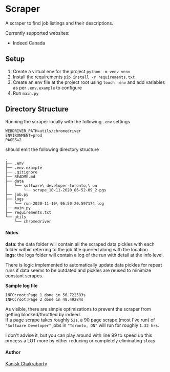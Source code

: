 # Scraper

A scraper to find job listings and their descriptions.

Currently supported websites:
- Indeed Canada

## Setup

1. Create a virtual env for the project `python -m venv venv`
2. Install the requirements `pip install -r requirements.txt`
3. Create an env file at the project root using `touch .env` and add variables as per `.env.example` to configure
4. Run `main.py`

## Directory Structure

Running the scraper locally with the following `.env` settings
```text
WEBDRIVER_PATH=utils/chromedriver
ENVIRONMENT=prod
PAGES=2
```
should emit the following directory structure

```shell script
.
├── .env
├── .env.example
├── .gitignore
├── README.md
├── data
│   └── software\ developer-toronto,\ on
│       └── scrape_10-11-2020_06-52-09_2-pgs
├── job.py
├── logs
│   └── run-2020-11-10\ 06:50:20.597174.log
├── main.py
├── requirements.txt
└── utils
    └── chromedriver
```
#### Notes
**data**: the data folder will contain all the scraped data pickles with each folder within referring to the job title queried along with the location.  
**logs**: the logs folder will contain a log of the run with detail at the info level.  

There is logic implemented to automatically update data pickles for repeat runs if data seems to be outdated and pickles are reused to minimize constant scrapes.

**Sample log file**  
```text
INFO:root:Page 1 done in 56.722583s
INFO:root:Page 2 done in 48.49284s
```

As visible, there are simple optimizations to prevent the scraper from getting blocked/throttled by indeed.  
If a page scrape takes roughly `52s`, a 90 page scrape (most I've run) of `"Software Developer"` jobs in `"Toronto, ON"` will run for roughly `1.32 hrs`.

I don't advise it, but you can play around with line 99 to speed up this process a LOT more by either reducing or completely eliminating `sleep`

#### Author

[Kanisk Chakraborty](https://github.com/chakrakan)
